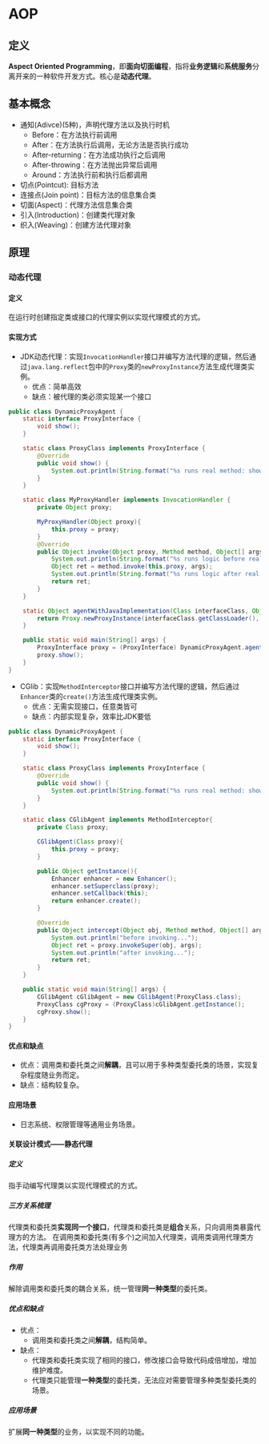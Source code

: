 # AOP

## 定义
**Aspect Oriented Programming**，即**面向切面编程**，指将**业务逻辑**和**系统服务**分离开来的一种软件开发方式。核心是**动态代理**。

## 基本概念
- 通知(Adivce)(5种)，声明代理方法以及执行时机
    - Before：在方法执行前调用
    - After：在方法执行后调用，无论方法是否执行成功
    - After-returning：在方法成功执行之后调用
    - After-throwing：在方法抛出异常后调用
    - Around：方法执行前和执行后都调用
- 切点(Pointcut): 目标方法
- 连接点(Join point)：目标方法的信息集合类
- 切面(Aspect)：代理方法信息集合类
- 引入(Introduction)：创建类代理对象
- 织入(Weaving)：创建方法代理对象

## 原理

### 动态代理
#### 定义
在运行时创建指定类或接口的代理实例以实现代理模式的方式。

#### 实现方式
- JDK动态代理：实现`InvocationHandler`接口并编写方法代理的逻辑，然后通过`java.lang.reflect`包中的`Proxy`类的`newProxyInstance`方法生成代理类实例。
    - 优点：简单高效
    - 缺点：被代理的类必须实现某一个接口

```java
public class DynamicProxyAgent {
    static interface ProxyInterface {
        void show();
    }

    static class ProxyClass implements ProxyInterface {
        @Override
        public void show() {
            System.out.println(String.format("%s runs real method: show()", this.getClass().getName()));
        }
    }

    static class MyProxyHandler implements InvocationHandler {
        private Object proxy;

        MyProxyHandler(Object proxy){
            this.proxy = proxy;
        }
        @Override
        public Object invoke(Object proxy, Method method, Object[] args) throws Throwable {
            System.out.println(String.format("%s runs logic before real method.", this.getClass().getName()));
            Object ret = method.invoke(this.proxy, args);
            System.out.println(String.format("%s runs logic after real method.", this.getClass().getName()));
            return ret;
        }
    }

    static Object agentWithJavaImplementation(Class interfaceClass, Object proxy) {
        return Proxy.newProxyInstance(interfaceClass.getClassLoader(), new Class[]{interfaceClass}, new MyProxyHandler(proxy));
    }

    public static void main(String[] args) {
        ProxyInterface proxy = (ProxyInterface) DynamicProxyAgent.agentWithJavaImplementation(ProxyInterface.class, new ProxyClass());
        proxy.show();
    }
}
```
- CGlib：实现`MethodInterceptor`接口并编写方法代理的逻辑，然后通过`Enhancer`类的`create()`方法生成代理类实例。
    - 优点：无需实现接口，任意类皆可
    - 缺点：内部实现复杂，效率比JDK要低

```java
public class DynamicProxyAgent {
    static interface ProxyInterface {
        void show();
    }

    static class ProxyClass implements ProxyInterface {
        @Override
        public void show() {
            System.out.println(String.format("%s runs real method: show()", this.getClass().getName()));
        }
    }

    static class CGlibAgent implements MethodInterceptor{
        private Class proxy;

        CGlibAgent(Class proxy){
            this.proxy = proxy;
        }

        public Object getInstance(){
            Enhancer enhancer = new Enhancer();
            enhancer.setSuperclass(proxy);
            enhancer.setCallback(this);
            return enhancer.create();
        }

        @Override
        public Object intercept(Object obj, Method method, Object[] args, MethodProxy proxy) throws Throwable {
            System.out.println("before invoking...");
            Object ret = proxy.invokeSuper(obj, args);
            System.out.println("after invoking...");
            return ret;
        }
    }

    public static void main(String[] args) {
        CGlibAgent cGlibAgent = new CGlibAgent(ProxyClass.class);
        ProxyClass cgProxy = (ProxyClass)cGlibAgent.getInstance();
        cgProxy.show();
    }
}
```

#### 优点和缺点
- 优点：调用类和委托类之间**解耦**，且可以用于多种类型委托类的场景，实现复杂程度随业务而定。
- 缺点：结构较复杂。

#### 应用场景
- 日志系统、权限管理等通用业务场景。

#### 关联设计模式——静态代理

##### 定义
指手动编写代理类以实现代理模式的方式。

##### 三方关系梳理
代理类和委托类**实现同一个接口**，代理类和委托类是**组合**关系，只向调用类暴露代理方的方法。
在调用类和委托类(有多个)之间加入代理类，调用类调用代理类方法，代理类再调用委托类方法处理业务

##### 作用
解除调用类和委托类的耦合关系，统一管理**同一种类型**的委托类。

##### 优点和缺点
- 优点：
    - 调用类和委托类之间**解耦**，结构简单。
- 缺点：
    - 代理类和委托类实现了相同的接口，修改接口会导致代码成倍增加，增加维护难度。
    - 代理类只能管理**一种类型**的委托类，无法应对需要管理多种类型委托类的场景。

##### 应用场景
扩展**同一种类型**的业务，以实现不同的功能。
